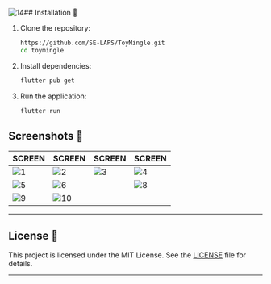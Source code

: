 ![14](https://github.com/user-attachments/assets/13c99e61-1681-49c0-a9ff-34286e6a4e2a)## Installation 🚀

1. Clone the repository:
   ```bash
   https://github.com/SE-LAPS/ToyMingle.git
   cd toymingle
   ```

2. Install dependencies:
   ```bash
   flutter pub get
   ```

3. Run the application:
   ```bash
   flutter run
   ```

## Screenshots 📸
| SCREEN | SCREEN | SCREEN | SCREEN |
|---------|------------|-------------|-------------|
|![1](https://github.com/user-attachments/assets/20ae05d2-e688-4ad1-bd07-021b68eb3f7a)| ![2](https://github.com/user-attachments/assets/50df6c70-d557-4a82-97e1-6b00c44f9b69)| ![3](https://github.com/user-attachments/assets/1c415235-a5d5-4e4b-a44d-ddd4c8d1aa28) | ![4](https://github.com/user-attachments/assets/b720484c-d945-4253-b83b-e37d5c044e3e)|
| ![5](https://github.com/user-attachments/assets/00ca581f-f9bd-485d-87b9-4f0951bb383d)| ![6](https://github.com/user-attachments/assets/e0512fa1-fcc1-4149-bdf2-1178fe483283) | | ![8](https://github.com/user-attachments/assets/d99d41b9-9ee5-4529-b2ee-f58338a64ff4) |
| ![9](https://github.com/user-attachments/assets/ccfee23f-756f-4943-adc5-998e4686a89e) | ![10](https://github.com/user-attachments/assets/3c909e55-e8e9-4f33-9b72-02399ece0d2f)






---

## License 📄

This project is licensed under the MIT License. See the [LICENSE](https://codeshow-lapz.web.app) file for details.

---
